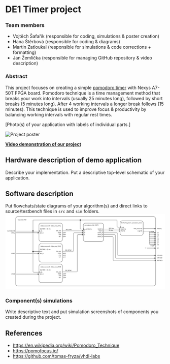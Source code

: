 # DE1 Timer project
### Team members

* Vojtěch Šafařík (responsible for coding, simulations & poster creation)
* Hana Štěrbová (responsible for coding & diagrams)
* Martin Zatloukal (responsible for simulations & code corrections + formatting)
* Jan Žemlička (responsible for managing GitHub repository & video description)

### Abstract
This project focuses on creating a simple [pomodoro timer](https://pomofocus.io/) with Nexys A7-50T FPGA board. Pomodoro technique is a time management method that breaks your work into intervals (usually 25 minutes long), followed by short breaks (5 minutes long). After 4 working intervals a longer break follows (15 minutes). This technique is used to improve focus & productivity by balancing working intervals with regular rest times.

[Photo(s) of your application with labels of individual parts.]

![Project poster](images/poster.png "A3 project poster")

[**Video demonstration of our project**](https://youtu.be/NcyMTQrKaDQ)

## Hardware description of demo application

Describe your implementation. Put a descriptive top-level schematic of your application.

## Software description

Put flowchats/state diagrams of your algorithm(s) and direct links to source/testbench files in `src` and `sim` folders.
![toplevel diagram](diagram.jpg)
### Component(s) simulations

Write descriptive text and put simulation screenshots of components you created during the project.

## References

- https://en.wikipedia.org/wiki/Pomodoro_Technique
- https://pomofocus.io/
- https://github.com/tomas-fryza/vhdl-labs